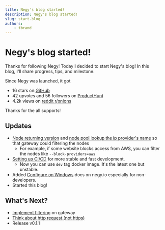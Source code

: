 ```yaml
---
title: Negy's blog started!
description: Negy's blog started!
slug: start-blog
authors:
    - tbrand
---
```


# Negy's blog started!

Thanks for following Negy! Today I decided to start Negy's blog!
In this blog, I'll share progress, tips, and milestone.

<!-- truncate -->

Since Negy was launched, it got
- 16 stars on [GitHub](https://github.com/negyio/negy)
- 42 upvotes and 56 followers on [ProductHunt](https://www.producthunt.com/posts/negy)
- 4.2k views on [reddit r/onions](https://www.reddit.com/r/onions/comments/y9o0ic/negy_im_building_a_proxy_that_conceals_your/)

Thanks for the all supports!

## Updates
- [Node returning version](https://github.com/negyio/negy/pull/7) and [node pool lookup the ip provider's name](https://github.com/negyio/negy/pull/8) so that gateway could filtering the nodes
  - For example, if some website blocks access from AWS, you can filter the nodes like `--block-providers=aws`
- [Setting up CI/CD](https://github.com/negyio/negy/pull/10) for more stable and fast development.
  - Now you can use `dev` tag docker image. It's the latest one but unstable.
- Added [Configure on Windows](/docs/configuration/windows) docs on negy.io especially for non-developers.
- Started this blog!

## What's Next?
- [Implement filtering](https://github.com/negyio/negy/issues/5) on gateway
- [Think about http request (not https)](https://github.com/negyio/negy/issues/12)
- Release v0.1.1
